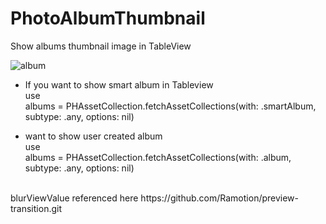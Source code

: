 # PhotoAlbumThumbnail
Show albums thumbnail image in TableView

![album](https://user-images.githubusercontent.com/28393778/43506642-a14ac074-95a5-11e8-8dc8-3c4435579aea.gif)


* If you want to show smart album in Tableview<br /> 
  use<br /> 
  albums = PHAssetCollection.fetchAssetCollections(with: .smartAlbum, subtype: .any, options: nil)<br /> 

* want to show user created album<br /> 
  use<br /> 
  albums = PHAssetCollection.fetchAssetCollections(with: .album, subtype: .any, options: nil)<br /> 
  
<br>
blurViewValue   
referenced here https://github.com/Ramotion/preview-transition.git<br /> 
